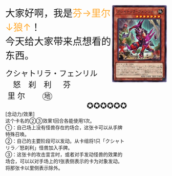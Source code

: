 
<img align='right' src='https://github.com/URnau9hty/URnau9hty/blob/main/DABL-JP012.jpg'>
                        
<div style="font-size:30px;">
大家好啊，我是<font color="FFAA33">芬→里尔↓狼↑</font>！<br>
今天给大家带来点想看的东西。<br>
</div>
<br>
<div style="font-size:24px">
クシャトリラ・フェンリル<br>
&emsp;怒&emsp;刹&emsp;利&emsp;&ensp;芬&emsp;&nbsp;里&nbsp;尔&emsp;&emsp;
<span style="font-size:20px;border:solid 1px;border-radius:50%;text-align:center;"> &thinsp;地&thinsp;</span>
</div>
<div style="width:380px;font-size:25px;text-align:right;">&#x272A;&#x272A;&#x272A;&#x272A;&#x272A;&#x272A;</div>
<article style="width:380px;font-size:15px">
[念动力/效果]<br>
这个卡名的②③效果1回合各能使用1次。<br>
①：自己场上没有怪兽存在的场合，这张卡可以从手牌特殊召唤。<br>
②：自己的主要阶段可以发动。从卡组将1只「クシャトリラ／怒刹利」怪兽加入手牌。<br>
③：这张卡的攻击宣言时，或者对手发动怪兽的效果的场合，可以以对手场上的1张表侧表示的卡为对象发动。将那张卡以里侧表示除外。
</article>
